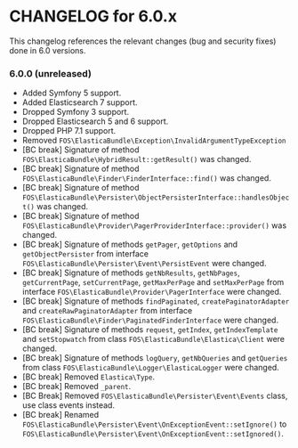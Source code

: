 CHANGELOG for 6.0.x
===================

This changelog references the relevant changes (bug and security fixes) done
in 6.0 versions.

### 6.0.0 (unreleased)

* Added Symfony 5 support.
* Added Elasticsearch 7 support.
* Dropped Symfony 3 support.
* Dropped Elasticsearch 5 and 6 support.
* Dropped PHP 7.1 support.
* Removed `FOS\ElasticaBundle\Exception\InvalidArgumentTypeException`
* [BC break] Signature of method `FOS\ElasticaBundle\HybridResult::getResult()` was changed.
* [BC break] Signature of method `FOS\ElasticaBundle\Finder\FinderInterface::find()` was changed.
* [BC break] Signature of method `FOS\ElasticaBundle\Persister\ObjectPersisterInterface::handlesObject()` was changed.
* [BC break] Signature of method `FOS\ElasticaBundle\Provider\PagerProviderInterface::provider()` was changed.
* [BC break] Signature of methods `getPager`, `getOptions` and `getObjectPersister` from interface `FOS\ElasticaBundle\Persister\Event\PersistEvent` were changed.
* [BC break] Signature of methods `getNbResults`, `getNbPages`, `getCurrentPage`, `setCurrentPage`, `getMaxPerPage` and `setMaxPerPage` from interface `FOS\ElasticaBundle\Provider\PagerInterface` were changed.
* [BC break] Signature of methods `findPaginated`, `createPaginatorAdapter` and `createRawPaginatorAdapter` from interface `FOS\ElasticaBundle\Finder\PaginatedFinderInterface` were changed.
* [BC break] Signature of methods `request`, `getIndex`, `getIndexTemplate` and `setStopwatch` from class `FOS\ElasticaBundle\Elastica\Client` were changed.
* [BC break] Signature of methods `logQuery`, `getNbQueries` and `getQueries` from class `FOS\ElasticaBundle\Logger\ElasticaLogger` were changed.
* [BC break] Removed `Elastica\Type`.
* [BC break] Removed `_parent`.
* [BC Break] Removed `FOS\ElasticaBundle\Persister\Event\Events` class, use class events instead.
* [BC break] Renamed `FOS\ElasticaBundle\Persister\Event\OnExceptionEvent::setIgnore()` to `FOS\ElasticaBundle\Persister\Event\OnExceptionEvent::setIgnored()`.
